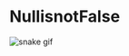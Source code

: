 ﻿# NullisnotFalse
![snake gif](https://github.com/아이디/아이디/blob/output/github-contribution-grid-snake.svg)
